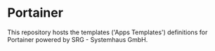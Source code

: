 # Portainer
This repository hosts the templates ('Apps Templates') definitions for Portainer powered by SRG - Systemhaus GmbH.
